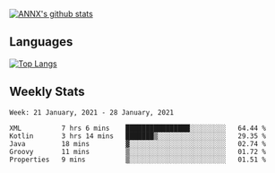 [![ANNX's github stats](https://github-readme-stats.vercel.app/api?username=NXAN2901&count_private=true&show_icons=true&theme=vue)](https://github.com/NXAN2901)

## Languages
[![Top Langs](https://github-readme-stats.vercel.app/api/top-langs/?username=NXAN2901)](https://github.com/NXAN2901)

## Weekly Stats
<!--START_SECTION:waka-->
```text
Week: 21 January, 2021 - 28 January, 2021

XML          7 hrs 6 mins    ████████████████░░░░░░░░░   64.44 % 
Kotlin       3 hrs 14 mins   ███████▒░░░░░░░░░░░░░░░░░   29.35 % 
Java         18 mins         ▓░░░░░░░░░░░░░░░░░░░░░░░░   02.74 % 
Groovy       11 mins         ▒░░░░░░░░░░░░░░░░░░░░░░░░   01.72 % 
Properties   9 mins          ▒░░░░░░░░░░░░░░░░░░░░░░░░   01.51 % 
```
<!--END_SECTION:waka-->
